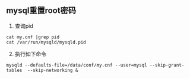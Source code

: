 ## mysql重置root密码
1. 查询pid
```
cat my.cnf |grep pid
cat /var/run/mysqld/mysqld.pid
```
2. 执行如下命令
```
mysqld --defaults-file=/data/conf/my.cnf --user=mysql --skip-grant-tables  --skip-networking &
```